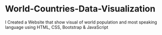# World-Countries-Data-Visualization
I Created a Website that show visual of world population and most speaking language using HTML, CSS, Bootstrap &amp; JavaScript
